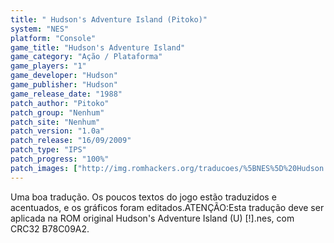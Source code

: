 ```yaml
---
title: " Hudson's Adventure Island (Pitoko)"
system: "NES"
platform: "Console"
game_title: "Hudson's Adventure Island"
game_category: "Ação / Plataforma"
game_players: "1"
game_developer: "Hudson"
game_publisher: "Hudson"
game_release_date: "1988"
patch_author: "Pitoko"
patch_group: "Nenhum"
patch_site: "Nenhum"
patch_version: "1.0a"
patch_release: "16/09/2009"
patch_type: "IPS"
patch_progress: "100%"
patch_images: ["http://img.romhackers.org/traducoes/%5BNES%5D%20Hudson's%20Adventure%20Island%20-%20Pitoko%20-%201.png","http://img.romhackers.org/traducoes/%5BNES%5D%20Hudson's%20Adventure%20Island%20-%20Pitoko%20-%202.png","http://img.romhackers.org/traducoes/%5BNES%5D%20Hudson's%20Adventure%20Island%20-%20Pitoko%20-%203.png"]
---
```

Uma boa tradução. Os poucos textos do jogo estão traduzidos e acentuados, e os gráficos foram editados.ATENÇÃO:Esta tradução deve ser aplicada na ROM original Hudson's Adventure Island (U) [!].nes, com CRC32 B78C09A2.